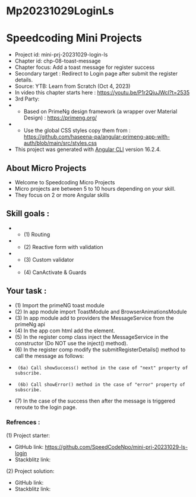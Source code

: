 # Mp20231029LoginLs

# Speedcoding Mini Projects

- Project id: mini-prj-20231029-login-ls
- Chapter id: chp-08-toast-message
- Chapter focus: Add a toast message for register success
- Secondary target : Redirect to Login page after submit the register details.
- Source: YTB: Learn from Scratch (Oct 4, 2023) 
- In video this chapter starts here : https://youtu.be/P1r2QjuJWcI?t=2535
- 3rd Party: 
-   - Based on PrimeNg design framework (a wrapper over Material Design) :  https://primeng.org/
-   - Use the global CSS styles copy them from :  https://github.com/haseena-pa/angular-primeng-app-with-auth/blob/main/src/styles.css
- This project was generated with [Angular CLI](https://github.com/angular/angular-cli) version 16.2.4.

## About Micro Projects

- Welcome to Speedcoding Micro Projects
- Micro projects are between 5 to 10 hours depending on your skill.
- They focus on 2 or more Angular skills


## Skill goals :
- - (1) Routing
- - (2) Reactive form with validation
- - (3) Custom validator
- - (4) CanActivate & Guards

## Your task :

- (1) Import the primeNG toast module
- (2) In app module import ToastModule and BrowserAnimationsModule
- (3) In app module add to providers the MessageService from the primeNg api
- (4) In the app com html add the  <p-toast> element.
- (5) In the register comp class inject the MessageService in the constructor (Do NOT use the inject() method).
- (6) In the register comp modify the submitRegisterDetails() method to call the message as follows:
-      (6a) Call showSuccess() method in the case of "next" property of subscribe.
-      (6b) Call showError() method in the case of "error" property of subscribe.
- (7) In the case of the success then after the message is triggered reroute to the login page.

### Refrences :

(1) Project starter:

- GitHub link: https://github.com/SpeedCodeNpo/mini-prj-20231029-ls-login
- Stackblitz link:

(2) Project solution:

- GitHub link: 
- Stackblitz link:
